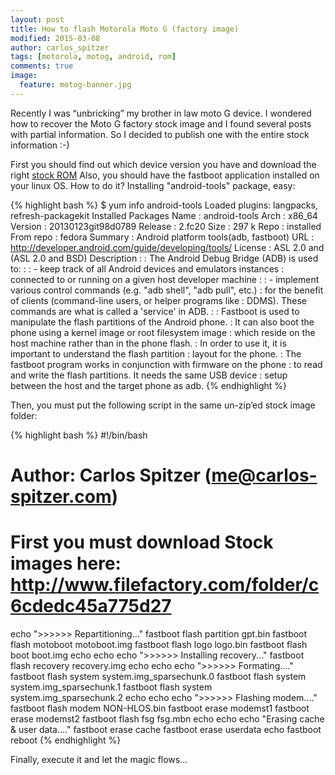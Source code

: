 ```yaml
---
layout: post
title: How to flash Motorola Moto G (factory image)
modified: 2015-03-08
author: carlos_spitzer
tags: [motorola, motog, android, rom]
comments: true
image:
  feature: motog-banner.jpg
---
```


Recently I was “unbricking” my brother in law moto G device.
I wondered how to recover the Moto G factory stock image and I found several posts with partial information. So I decided to publish one with the entire stock information :-)

First you should find out which device version you have and download the right <a href="http://www.filefactory.com/folder/c6cdedc45a775d27" target="_blank">stock ROM</a>
Also, you should have the fastboot application installed on your linux OS. How to do it? Installing "android-tools" package, easy:

{% highlight bash %}
$  yum info android-tools
Loaded plugins: langpacks, refresh-packagekit
Installed Packages
Name : android-tools
Arch : x86_64
Version : 20130123git98d0789
Release : 2.fc20
Size : 297 k
Repo : installed
From repo : fedora
Summary : Android platform tools(adb, fastboot)
URL : http://developer.android.com/guide/developing/tools/
License : ASL 2.0 and (ASL 2.0 and BSD)
Description :
: The Android Debug Bridge (ADB) is used to:
:
: - keep track of all Android devices and emulators instances
: connected to or running on a given host developer machine
:
: - implement various control commands (e.g. "adb shell", "adb pull", etc.)
: for the benefit of clients (command-line users, or helper programs like
: DDMS). These commands are what is called a 'service' in ADB.
:
: Fastboot is used to manipulate the flash partitions of the Android phone.
: It can also boot the phone using a kernel image or root filesystem image
: which reside on the host machine rather than in the phone flash.
: In order to use it, it is important to understand the flash partition
: layout for the phone.
: The fastboot program works in conjunction with firmware on the phone
: to read and write the flash partitions. It needs the same USB device
: setup between the host and the target phone as adb.
{% endhighlight %}

Then, you must put the following script in the same un-zip’ed stock image folder:

{% highlight bash %}
#!/bin/bash

# Author: Carlos Spitzer (me@carlos-spitzer.com)

# First you must download Stock images here: http://www.filefactory.com/folder/c6cdedc45a775d27
echo ">>>>>> Repartitioning..."
fastboot flash partition gpt.bin
fastboot flash motoboot motoboot.img
fastboot flash logo logo.bin
fastboot flash boot boot.img
echo
echo
echo ">>>>>> Installing recovery..."
fastboot flash recovery recovery.img
echo
echo
echo ">>>>>> Formating...."
fastboot flash system system.img_sparsechunk.0
fastboot flash system system.img_sparsechunk.1
fastboot flash system system.img_sparsechunk.2
echo
echo
echo ">>>>>> Flashing modem...."
fastboot flash modem NON-HLOS.bin
fastboot erase modemst1
fastboot erase modemst2
fastboot flash fsg fsg.mbn
echo
echo
echo "Erasing cache & user data...."
fastboot erase cache
fastboot erase userdata
echo
fastboot reboot
{% endhighlight %}

Finally, execute it and let the magic flows…
